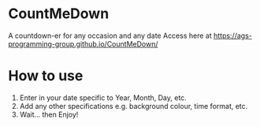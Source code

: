 # CountMeDown
A countdown-er for any occasion and any date
Access here at https://ags-programming-group.github.io/CountMeDown/

# How to use
1. Enter in your date specific to Year, Month, Day, etc.
2. Add any other specifications e.g. background colour, time format, etc.
3. Wait... then Enjoy!
